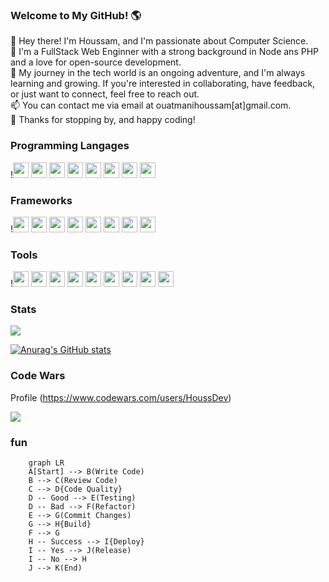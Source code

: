 ### Welcome to My GitHub! 🌎

👋 Hey there! I'm Houssam, and I'm passionate about Computer Science.<br>
🚀 I'm a FullStack Web Enginner with a strong background in Node ans PHP and a love for open-source development.<br>
🌱 My journey in the tech world is an ongoing adventure, and I'm always learning and growing. If you're interested in collaborating, have feedback, or just want to connect, feel free to reach out.<br>
📫 You can contact me via email at ouatmanihoussam[at]gmail.com.<br>
🌟 Thanks for stopping by, and happy coding!<br>

### Programming Langages

!<img src="https://cdn.jsdelivr.net/gh/devicons/devicon/icons/html5/html5-original.svg" width="25" />
<img src="https://cdn.jsdelivr.net/gh/devicons/devicon/icons/css3/css3-original.svg"  width="25" />
<img src="https://cdn.jsdelivr.net/gh/devicons/devicon/icons/javascript/javascript-original.svg" width="25" />
<img src="https://cdn.jsdelivr.net/gh/devicons/devicon/icons/typescript/typescript-original.svg" width="25"  />
<img src="https://cdn.jsdelivr.net/gh/devicons/devicon/icons/php/php-original.svg"  width="25" />
<img src="https://cdn.jsdelivr.net/gh/devicons/devicon/icons/python/python-original.svg" width="25" />
<img src="https://cdn.jsdelivr.net/gh/devicons/devicon/icons/java/java-original.svg" width="25" />
<img src="https://cdn.jsdelivr.net/gh/devicons/devicon/icons/bash/bash-original.svg"  width="25" />

### Frameworks

!<img src="https://cdn.jsdelivr.net/gh/devicons/devicon/icons/angularjs/angularjs-original.svg"  width="25"/>
<img src="https://cdn.jsdelivr.net/gh/devicons/devicon/icons/react/react-original.svg" width="25"/>
<img src="https://cdn.jsdelivr.net/gh/devicons/devicon/icons/nextjs/nextjs-original.svg" width="25" />
<img src="https://cdn.jsdelivr.net/gh/devicons/devicon/icons/nestjs/nestjs-plain.svg" width="25" />
<img src="https://cdn.jsdelivr.net/gh/devicons/devicon/icons/express/express-original.svg"  width="25" />
<img src="https://cdn.jsdelivr.net/gh/devicons/devicon/icons/laravel/laravel-plain.svg" width="25" />
<img src="https://cdn.jsdelivr.net/gh/devicons/devicon/icons/flask/flask-original.svg" width="25" />
<img src="https://cdn.jsdelivr.net/gh/devicons/devicon/icons/spring/spring-original.svg"  width="25" />

### Tools

!<img src="https://cdn.jsdelivr.net/gh/devicons/devicon/icons/git/git-original.svg"  width="25" />
<img src="https://cdn.jsdelivr.net/gh/devicons/devicon/icons/github/github-original.svg"  width="25" />
<img src="https://cdn.jsdelivr.net/gh/devicons/devicon/icons/github/github-original.svg"  width="25" />
<img src="https://cdn.jsdelivr.net/gh/devicons/devicon/icons/intellij/intellij-original.svg"  width="25" />
<img src="https://cdn.jsdelivr.net/gh/devicons/devicon/icons/phpstorm/phpstorm-original.svg"  width="25" />
<img src="https://cdn.jsdelivr.net/gh/devicons/devicon/icons/pycharm/pycharm-original.svg"   width="25"/>
<img src="https://cdn.jsdelivr.net/gh/devicons/devicon/icons/jupyter/jupyter-original.svg"  width="25" />
<img src="https://cdn.jsdelivr.net/gh/devicons/devicon/icons/docker/docker-original.svg"  width="25" />
<img src="https://cdn.jsdelivr.net/gh/devicons/devicon/icons/figma/figma-original.svg"  width="25" />

### Stats

![](https://komarev.com/ghpvc/?username=Houssam-OUATMANI&color=green)

[![Anurag's GitHub stats](https://github-readme-stats.vercel.app/api?username=Houssam-OUATMANI)](https://github.com/anuraghazra/github-readme-stats)

### Code Wars
Profile  (<https://www.codewars.com/users/HoussDev>)

<img src="https://www.codewars.com/users/HoussDev/badges/large">

### fun

```mermaid
    graph LR
    A[Start] --> B(Write Code)
    B --> C(Review Code)
    C --> D{Code Quality}
    D -- Good --> E(Testing)
    D -- Bad --> F(Refactor)
    E --> G(Commit Changes)
    G --> H{Build}
    F --> G
    H -- Success --> I{Deploy}
    I -- Yes --> J(Release)
    I -- No --> H
    J --> K(End)
```
